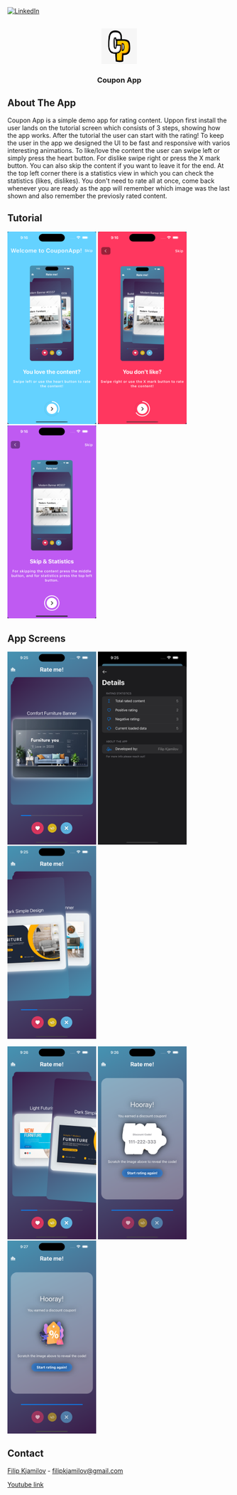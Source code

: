 <a name="readme-top"></a>

[![LinkedIn][linkedin-shield]][linkedin-url]

<!-- PROJECT LOGO -->
<br />
<div align="center">
  <a href="https://youtu.be/itSyAIKTPjk">
    <img src="Images/logo.jpeg" alt="Coupon App" width="80" height="80">
  </a>

  <h3 align="center">Coupon App</h3>
</div>

<!-- ABOUT THE App -->
## About The App

Coupon App is a simple demo app for rating content. Uppon first install the user lands on the tutorial screen which consists of 3 steps, showing how the app works. After the tutorial the user can start with the rating! To keep the user in the app we designed the UI to be fast and responsive with varios interesting animations. To like/love the content the user can swipe left or simply press the heart button. For dislike swipe right or press the X mark button. You can also skip the content if you want to leave it for the end. At the top left corner there is a statistics view in which you can check the statistics (likes, dislikes). You don't need to rate all at once, come back whenever you are ready as the app will remember which image was the last shown and also remember the previosly rated content.

## Tutorial
<p align="row">
<img src="Images/tutorial_1.png" alt="tutorial_1" width="200"/>
<img src="Images/tutorial_2.png" alt="tutorial_2" width="200"/>
<img src="Images/tutorial_3.png" alt="tutorial_3" width="200"/>
</p>

## App Screens
<p align="row">
<img src="Images/screen_1.png" alt="screen1" width="200"/>
<img src="Images/statistics.png" alt="statistics" width="200"/>
<img src="Images/swipe_left.png" alt="swipe_left" width="200"/>
</p>

<p align="row">
<img src="Images/swipe_right.png" alt="swipe_right" width="200"/>
<img src="Images/coupon.png" alt="coupon" width="200"/>
<img src="Images/coupon_scratch.png" alt="coupon_scratch" width="200"/>
</p>

<!-- CONTACT -->
## Contact

[Filip Kjamilov](https://www.linkedin.com/in/filip-kjamilov-379757157/) - filipkjamilov@gmail.com

[Youtube link](https://youtu.be/itSyAIKTPjk)

<!-- MARKDOWN LINKS & IMAGES -->

[linkedin-shield]: https://img.shields.io/badge/-LinkedIn-black.svg?style=for-the-badge&logo=linkedin&colorB=555
[linkedin-url]: https://www.linkedin.com/in/filip-kjamilov-379757157/